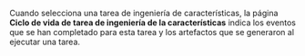 Cuando selecciona una tarea de ingeniería de características, la página **Ciclo de vida de tarea de ingeniería de la características** indica los eventos que se han completado para esta tarea y los artefactos que se generaron al ejecutar una tarea.

